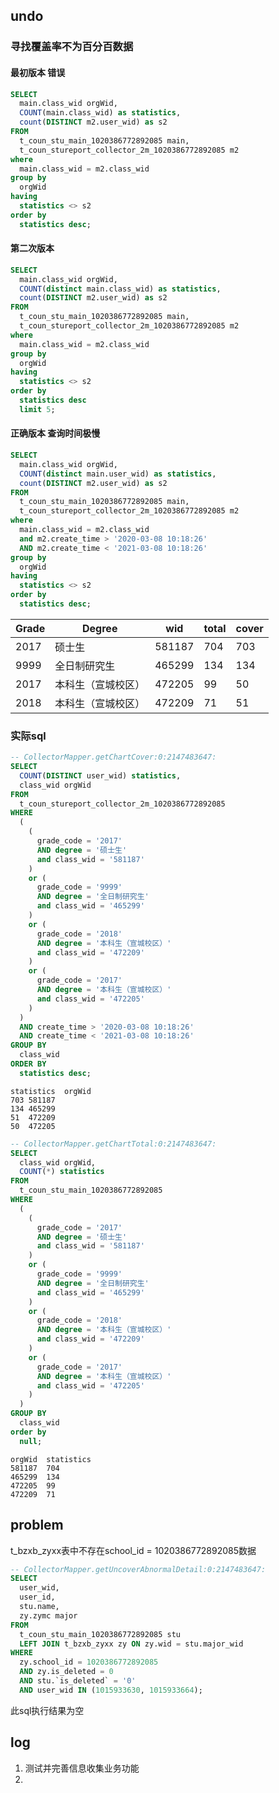 ## undo



### 寻找覆盖率不为百分百数据


#### 最初版本 错误

```sql
SELECT
  main.class_wid orgWid,
  COUNT(main.class_wid) as statistics,
  count(DISTINCT m2.user_wid) as s2
FROM
  t_coun_stu_main_1020386772892085 main,
  t_coun_stureport_collector_2m_1020386772892085 m2
where
  main.class_wid = m2.class_wid
group by
  orgWid
having
  statistics <> s2
order by
  statistics desc;
```

#### 第二次版本

```sql
SELECT
  main.class_wid orgWid,
  COUNT(distinct main.class_wid) as statistics,
  count(DISTINCT m2.user_wid) as s2
FROM
  t_coun_stu_main_1020386772892085 main,
  t_coun_stureport_collector_2m_1020386772892085 m2
where
  main.class_wid = m2.class_wid
group by
  orgWid
having
  statistics <> s2
order by
  statistics desc
  limit 5;
```

#### 正确版本 查询时间极慢

```sql
SELECT
  main.class_wid orgWid,
  COUNT(distinct main.user_wid) as statistics,
  count(DISTINCT m2.user_wid) as s2
FROM
  t_coun_stu_main_1020386772892085 main,
  t_coun_stureport_collector_2m_1020386772892085 m2
where
  main.class_wid = m2.class_wid
  and m2.create_time > '2020-03-08 10:18:26'
  AND m2.create_time < '2021-03-08 10:18:26'
group by
  orgWid
having
  statistics <> s2
order by
  statistics desc;
```



| Grade | Degree             | wid    | total | cover |
| ----- | ------------------ | ------ | ----- | ----- |
| 2017  | 硕士生             | 581187 | 704   | 703   |
| 9999  | 全日制研究生       | 465299 | 134   | 134   |
| 2017  | 本科生（宣城校区） | 472205 | 99    | 50    |
| 2018  | 本科生（宣城校区） | 472209 | 71    | 51    |

### 实际sql

```sql
-- CollectorMapper.getChartCover:0:2147483647:
SELECT
  COUNT(DISTINCT user_wid) statistics,
  class_wid orgWid
FROM
  t_coun_stureport_collector_2m_1020386772892085
WHERE
  (
    (
      grade_code = '2017'
      AND degree = '硕士生'
      and class_wid = '581187'
    )
    or (
      grade_code = '9999'
      AND degree = '全日制研究生'
      and class_wid = '465299'
    )
    or (
      grade_code = '2018'
      AND degree = '本科生（宣城校区）'
      and class_wid = '472209'
    )
    or (
      grade_code = '2017'
      AND degree = '本科生（宣城校区）'
      and class_wid = '472205'
    )
  )
  AND create_time > '2020-03-08 10:18:26'
  AND create_time < '2021-03-08 10:18:26'
GROUP BY
  class_wid
ORDER BY
  statistics desc;
```

```
statistics	orgWid
703	581187
134	465299
51	472209
50	472205
```



```sql
-- CollectorMapper.getChartTotal:0:2147483647:
SELECT
  class_wid orgWid,
  COUNT(*) statistics
FROM
  t_coun_stu_main_1020386772892085
WHERE
  (
    (
      grade_code = '2017'
      AND degree = '硕士生'
      and class_wid = '581187'
    )
    or (
      grade_code = '9999'
      AND degree = '全日制研究生'
      and class_wid = '465299'
    )
    or (
      grade_code = '2018'
      AND degree = '本科生（宣城校区）'
      and class_wid = '472209'
    )
    or (
      grade_code = '2017'
      AND degree = '本科生（宣城校区）'
      and class_wid = '472205'
    )
  )
GROUP BY
  class_wid
order by
  null;
```

```
orgWid	statistics
581187	704
465299	134
472205	99
472209	71
```



## problem

t_bzxb_zyxx表中不存在school_id = 1020386772892085数据

```sql
-- CollectorMapper.getUncoverAbnormalDetail:0:2147483647:
SELECT
  user_wid,
  user_id,
  stu.name,
  zy.zymc major
FROM
  t_coun_stu_main_1020386772892085 stu
  LEFT JOIN t_bzxb_zyxx zy ON zy.wid = stu.major_wid
WHERE
  zy.school_id = 1020386772892085
  AND zy.is_deleted = 0
  AND stu.`is_deleted` = '0'
  AND user_wid IN (1015933630, 1015933664);
```

此sql执行结果为空



## log

1. 测试并完善信息收集业务功能
2. 